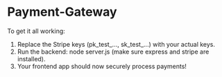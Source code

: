 # Payment-Gateway

To get it all working:
1. Replace the Stripe keys (pk_test_..., sk_test_...) with your actual keys.
2. Run the backend: node server.js (make sure express and stripe are installed).
3. Your frontend app should now securely process payments!

